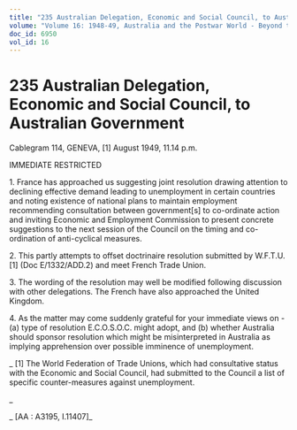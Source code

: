 ```yaml
---
title: "235 Australian Delegation, Economic and Social Council, to Australian Government"
volume: "Volume 16: 1948-49, Australia and the Postwar World - Beyond the Region"
doc_id: 6950
vol_id: 16
---
```


# 235 Australian Delegation, Economic and Social Council, to Australian Government

Cablegram 114, GENEVA, [1] August 1949, 11.14 p.m.

IMMEDIATE RESTRICTED

1\. France has approached us suggesting joint resolution drawing attention to declining effective demand leading to unemployment in certain countries and noting existence of national plans to maintain employment recommending consultation between government[s] to co-ordinate action and inviting Economic and Employment Commission to present concrete suggestions to the next session of the Council on the timing and co-ordination of anti-cyclical measures.

2\. This partly attempts to offset doctrinaire resolution submitted by W.F.T.U.[1] (Doc E/1332/ADD.2) and meet French Trade Union.

3\. The wording of the resolution may well be modified following discussion with other delegations. The French have also approached the United Kingdom.

4\. As the matter may come suddenly grateful for your immediate views on - (a) type of resolution E.C.O.S.O.C. might adopt, and (b) whether Australia should sponsor resolution which might be misinterpreted in Australia as implying apprehension over possible imminence of unemployment.

_ [1] The World Federation of Trade Unions, which had consultative status with the Economic and Social Council, had submitted to the Council a list of specific counter-measures against unemployment.

_

_ [AA : A3195, I.11407]_
